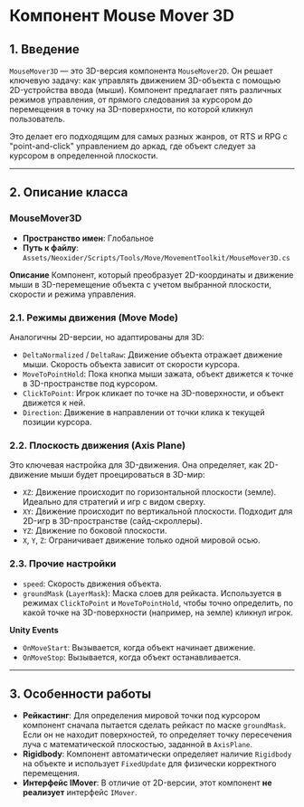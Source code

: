 # Компонент Mouse Mover 3D

## 1. Введение

`MouseMover3D` — это 3D-версия компонента `MouseMover2D`. Он решает ключевую задачу: как управлять движением 3D-объекта с помощью 2D-устройства ввода (мыши). Компонент предлагает пять различных режимов управления, от прямого следования за курсором до перемещения в точку на 3D-поверхности, по которой кликнул пользователь.

Это делает его подходящим для самых разных жанров, от RTS и RPG с "point-and-click" управлением до аркад, где объект следует за курсором в определенной плоскости.

---

## 2. Описание класса

### MouseMover3D
- **Пространство имен**: Глобальное
- **Путь к файлу**: `Assets/Neoxider/Scripts/Tools/Move/MovementToolkit/MouseMover3D.cs`

**Описание**
Компонент, который преобразует 2D-координаты и движение мыши в 3D-перемещение объекта с учетом выбранной плоскости, скорости и режима управления.

### 2.1. Режимы движения (Move Mode)
Аналогичны 2D-версии, но адаптированы для 3D:
- `DeltaNormalized` / `DeltaRaw`: Движение объекта отражает движение мыши. Скорость объекта зависит от скорости курсора.
- `MoveToPointHold`: Пока кнопка мыши зажата, объект движется к точке в 3D-пространстве под курсором.
- `ClickToPoint`: Игрок кликает по точке на 3D-поверхности, и объект движется к ней.
- `Direction`: Движение в направлении от точки клика к текущей позиции курсора.

### 2.2. Плоскость движения (Axis Plane)
Это ключевая настройка для 3D-движения. Она определяет, как 2D-движение мыши будет проецироваться в 3D-мир:
- `XZ`: Движение происходит по горизонтальной плоскости (земле). Идеально для стратегий и игр с видом сверху.
- `XY`: Движение происходит по вертикальной плоскости. Подходит для 2D-игр в 3D-пространстве (сайд-скроллеры).
- `YZ`: Движение по боковой плоскости.
- `X`, `Y`, `Z`: Ограничивает движение только одной мировой осью.

### 2.3. Прочие настройки
- `speed`: Скорость движения объекта.
- `groundMask` (`LayerMask`): Маска слоев для рейкаста. Используется в режимах `ClickToPoint` и `MoveToPointHold`, чтобы точно определить, по какой точке на 3D-поверхности (например, на земле) кликнул игрок.

**Unity Events**
- `OnMoveStart`: Вызывается, когда объект начинает движение.
- `OnMoveStop`: Вызывается, когда объект останавливается.

---

## 3. Особенности работы

- **Рейкастинг**: Для определения мировой точки под курсором компонент сначала пытается сделать рейкаст по маске `groundMask`. Если он не находит поверхностей, то определяет точку пересечения луча с математической плоскостью, заданной в `AxisPlane`.
- **Rigidbody**: Компонент автоматически определяет наличие `Rigidbody` на объекте и использует `FixedUpdate` для физически корректного перемещения.
- **Интерфейс IMover**: В отличие от 2D-версии, этот компонент **не реализует** интерфейс `IMover`.
